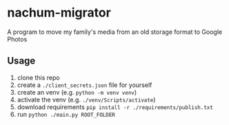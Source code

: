 # nachum-migrator
A program to move my family's media from an old storage format to Google Photos
## Usage
1. clone this repo
2. create a `./client_secrets.json` file for yourself
3. create an venv (e.g. `python -m venv venv`)
4. activate the venv (e.g. `./venv/Scripts/activate`) 
5. download requirements `pip install -r ./requirements/publish.txt`
6. run `python ./main.py ROOT_FOLDER`